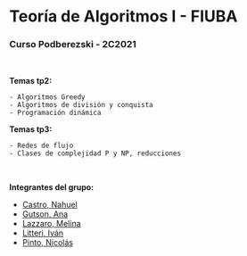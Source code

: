 # Teoría de Algoritmos I - FIUBA
### Curso Podberezski - 2C2021

<br/>

**Temas tp2:**

    - Algoritmos Greedy
    - Algoritmos de división y conquista
    - Programación dinámica

**Temas tp3:**

    - Redes de flujo
    - Clases de complejidad P y NP, reducciones

<br/>

**Integrantes del grupo:**
- [Castro, Nahuel](https://github.com/nauee)
- [Gutson, Ana](https://github.com/AnaGutson)
- [Lazzaro, Melina](https://github.com/Melzr)
- [Litteri, Iván](https://github.com/ilitteri)
- [Pinto, Nicolás](https://github.com/nicopinto22)
